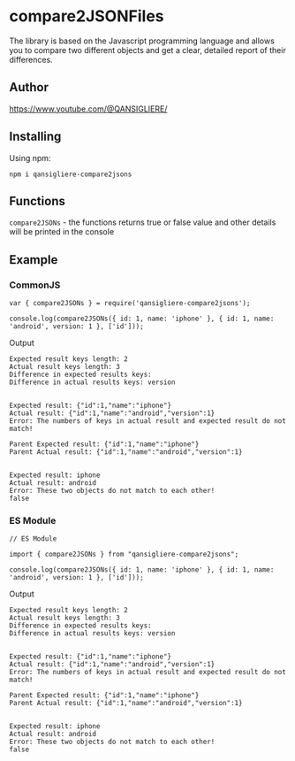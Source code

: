 # compare2JSONFiles

The library is based on the Javascript programming language and allows you to compare two different objects and get a
clear, detailed report of their differences.

## Author

https://www.youtube.com/@QANSIGLIERE/

## Installing

Using npm:

`npm i qansigliere-compare2jsons`

## Functions

`compare2JSONs` - the functions returns true or false value and other details will be printed in the console

## Example

### CommonJS

```
var { compare2JSONs } = require('qansigliere-compare2jsons');

console.log(compare2JSONs({ id: 1, name: 'iphone' }, { id: 1, name: 'android', version: 1 }, ['id']));
```

Output

```
Expected result keys length: 2
Actual result keys length: 3
Difference in expected results keys:
Difference in actual results keys: version


Expected result: {"id":1,"name":"iphone"}
Actual result: {"id":1,"name":"android","version":1}
Error: The numbers of keys in actual result and expected result do not match!

Parent Expected result: {"id":1,"name":"iphone"}
Parent Actual result: {"id":1,"name":"android","version":1}


Expected result: iphone
Actual result: android
Error: These two objects do not match to each other!
false
```

### ES Module

```
// ES Module

import { compare2JSONs } from "qansigliere-compare2jsons";

console.log(compare2JSONs({ id: 1, name: 'iphone' }, { id: 1, name: 'android', version: 1 }, ['id']));

```

Output

```
Expected result keys length: 2
Actual result keys length: 3
Difference in expected results keys:
Difference in actual results keys: version


Expected result: {"id":1,"name":"iphone"}
Actual result: {"id":1,"name":"android","version":1}
Error: The numbers of keys in actual result and expected result do not match!

Parent Expected result: {"id":1,"name":"iphone"}
Parent Actual result: {"id":1,"name":"android","version":1}


Expected result: iphone
Actual result: android
Error: These two objects do not match to each other!
false
```
